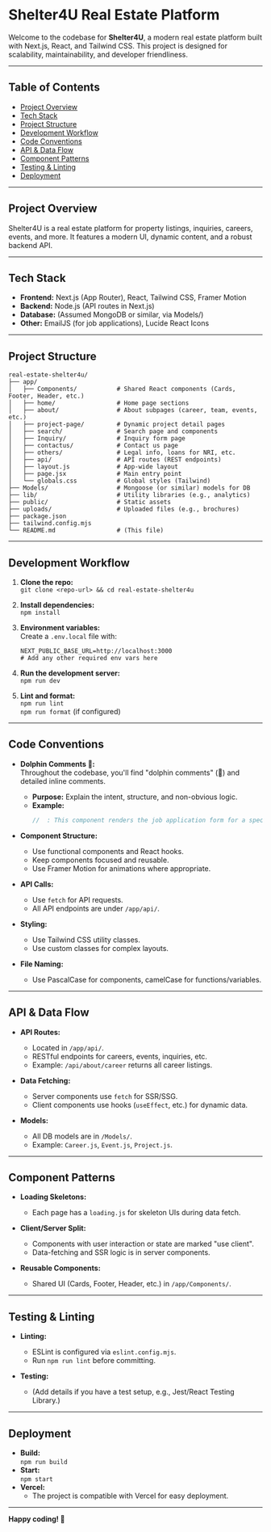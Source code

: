 # Shelter4U Real Estate Platform

Welcome to the codebase for **Shelter4U**, a modern real estate platform built with Next.js, React, and Tailwind CSS. This project is designed for scalability, maintainability, and developer friendliness.

---

## Table of Contents

- [Project Overview](#project-overview)
- [Tech Stack](#tech-stack)
- [Project Structure](#project-structure)
- [Development Workflow](#development-workflow)
- [Code Conventions](#code-conventions)
- [API & Data Flow](#api--data-flow)
- [Component Patterns](#component-patterns)
- [Testing & Linting](#testing--linting)
- [Deployment](#deployment)

---

## Project Overview

Shelter4U is a real estate platform for property listings, inquiries, careers, events, and more. It features a modern UI, dynamic content, and a robust backend API.

---

## Tech Stack

- **Frontend:** Next.js (App Router), React, Tailwind CSS, Framer Motion
- **Backend:** Node.js (API routes in Next.js)
- **Database:** (Assumed MongoDB or similar, via Models/)
- **Other:** EmailJS (for job applications), Lucide React Icons

---

## Project Structure

```
real-estate-shelter4u/
├── app/
│   ├── Components/           # Shared React components (Cards, Footer, Header, etc.)
│   ├── home/                 # Home page sections
│   ├── about/                # About subpages (career, team, events, etc.)
│   ├── project-page/         # Dynamic project detail pages
│   ├── search/               # Search page and components
│   ├── Inquiry/              # Inquiry form page
│   ├── contactus/            # Contact us page
│   ├── others/               # Legal info, loans for NRI, etc.
│   ├── api/                  # API routes (REST endpoints)
│   ├── layout.js             # App-wide layout
│   ├── page.jsx              # Main entry point
│   └── globals.css           # Global styles (Tailwind)
├── Models/                   # Mongoose (or similar) models for DB
├── lib/                      # Utility libraries (e.g., analytics)
├── public/                   # Static assets
├── uploads/                  # Uploaded files (e.g., brochures)
├── package.json
├── tailwind.config.mjs
└── README.md                 # (This file)
```

---

## Development Workflow

1. **Clone the repo:**  
   `git clone <repo-url> && cd real-estate-shelter4u`

2. **Install dependencies:**  
   `npm install`

3. **Environment variables:**  
   Create a `.env.local` file with:
   ```
   NEXT_PUBLIC_BASE_URL=http://localhost:3000
   # Add any other required env vars here
   ```

4. **Run the development server:**  
   `npm run dev`

5. **Lint and format:**  
   `npm run lint`  
   `npm run format` (if configured)

---

## Code Conventions

- **Dolphin Comments 🐬:**  
  Throughout the codebase, you'll find "dolphin comments" (🐬) and detailed inline comments.  
  - **Purpose:** Explain the intent, structure, and non-obvious logic.
  - **Example:**  
    ```js
    //  : This component renders the job application form for a specific career/job opening.
    ```

- **Component Structure:**  
  - Use functional components and React hooks.
  - Keep components focused and reusable.
  - Use Framer Motion for animations where appropriate.

- **API Calls:**  
  - Use `fetch` for API requests.
  - All API endpoints are under `/app/api/`.

- **Styling:**  
  - Use Tailwind CSS utility classes.
  - Use custom classes for complex layouts.

- **File Naming:**  
  - Use PascalCase for components, camelCase for functions/variables.

---

## API & Data Flow

- **API Routes:**  
  - Located in `/app/api/`.
  - RESTful endpoints for careers, events, inquiries, etc.
  - Example: `/api/about/career` returns all career listings.

- **Data Fetching:**  
  - Server components use `fetch` for SSR/SSG.
  - Client components use hooks (`useEffect`, etc.) for dynamic data.

- **Models:**  
  - All DB models are in `/Models/`.
  - Example: `Career.js`, `Event.js`, `Project.js`.

---

## Component Patterns

- **Loading Skeletons:**  
  - Each page has a `loading.js` for skeleton UIs during data fetch.

- **Client/Server Split:**  
  - Components with user interaction or state are marked "use client".
  - Data-fetching and SSR logic is in server components.

- **Reusable Components:**  
  - Shared UI (Cards, Footer, Header, etc.) in `/app/Components/`.

---

## Testing & Linting

- **Linting:**  
  - ESLint is configured via `eslint.config.mjs`.
  - Run `npm run lint` before committing.

- **Testing:**  
  - (Add details if you have a test setup, e.g., Jest/React Testing Library.)

---

## Deployment

- **Build:**  
  `npm run build`
- **Start:**  
  `npm start`
- **Vercel:**  
  - The project is compatible with Vercel for easy deployment.

---

**Happy coding! 🐬**
